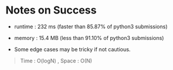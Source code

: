# Notes on Success
+ runtime : 232 ms (faster than 85.87% of python3 submissions)
+ memory : 15.4 MB (less than 91.10% of python3 submissions)

+ Some edge cases may be tricky if not cautious. 
> Time : O(logN) , Space : O(N)
